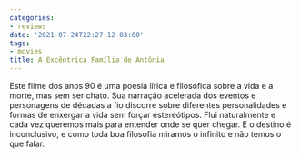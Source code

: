 ```yaml
---
categories:
- reviews
date: '2021-07-24T22:27:12-03:00'
tags:
- movies
title: A Excêntrica Família de Antônia
---
```


Este filme dos anos 90 é uma poesia lírica e filosófica sobre a vida e a morte, mas sem ser chato. Sua narração acelerada dos eventos e personagens de décadas a fio discorre sobre diferentes personalidades e formas de enxergar a vida sem forçar estereótipos. Flui naturalmente e cada vez queremos mais para entender onde se quer chegar. E o destino é inconclusivo, e como toda boa filosofia miramos o infinito e não temos o que falar.
